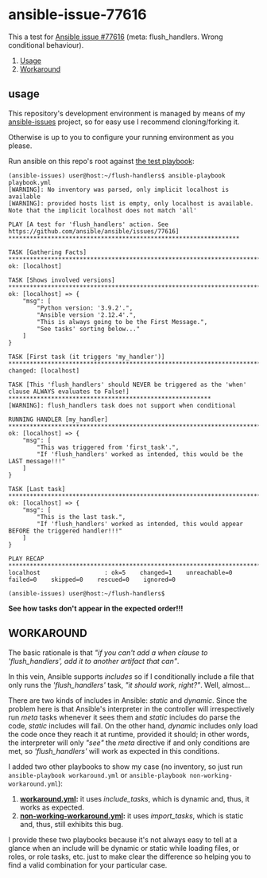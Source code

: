 # ansible-issue-77616
This a test for [Ansible issue #77616](https://github.com/ansible/ansible/issues/77616) (meta: flush_handlers. Wrong conditional behaviour).
1. [Usage](#usage)
1. [Workaround](#workaround)

## usage<a name="usage"></a>
This repository's development environment is managed by means of my [ansible-issues](https://github.com/jmnavarrol/ansible-issues) project, so for easy use I recommend cloning/forking it.

Otherwise is up to you to configure your running environment as you please.

Run ansible on this repo's root against [the test playbook](./playbook.yml):
```console
(ansible-issues) user@host:~/flush-handlers$ ansible-playbook playbook.yml
[WARNING]: No inventory was parsed, only implicit localhost is available
[WARNING]: provided hosts list is empty, only localhost is available. Note that the implicit localhost does not match 'all'

PLAY [A test for 'flush_handlers' action. See https://github.com/ansible/ansible/issues/77616] *****************************************************************

TASK [Gathering Facts] *****************************************************************************************************************************************
ok: [localhost]

TASK [Shows involved versions] *********************************************************************************************************************************
ok: [localhost] => {
    "msg": [
        "Python version: '3.9.2'.",
        "Ansible version '2.12.4'.",
        "This is always going to be the First Message.",
        "See tasks' sorting below..."
    ]
}

TASK [First task (it triggers 'my_handler')] *******************************************************************************************************************
changed: [localhost]

TASK [This 'flush_handlers' should NEVER be triggered as the 'when' clause ALWAYS evaluates to False!] *********************************************************
[WARNING]: flush_handlers task does not support when conditional

RUNNING HANDLER [my_handler] ***********************************************************************************************************************************
ok: [localhost] => {
    "msg": [
        "This was triggered from 'first_task'.",
        "If 'flush_handlers' worked as intended, this would be the LAST message!!!"
    ]
}

TASK [Last task] ***********************************************************************************************************************************************
ok: [localhost] => {
    "msg": [
        "This is the last task.",
        "If 'flush_handlers' worked as intended, this would appear BEFORE the triggered handler!!!"
    ]
}

PLAY RECAP *****************************************************************************************************************************************************
localhost                  : ok=5    changed=1    unreachable=0    failed=0    skipped=0    rescued=0    ignored=0   

(ansible-issues) user@host:~/flush-handlers$
```

**See how tasks don't appear in the expected order!!!**

## WORKAROUND<a name="workaround"></a>
The basic rationale is that *"if you can't add a *when* clause to 'flush_handlers', add it to another artifact that can"*.

In this vein, Ansible supports *includes* so if I conditionally include a file that only runs the *'flush_handlers'* task, *"it should work, right?"*.  Well, almost...

There are two kinds of includes in Ansible: *static* and *dynamic*.  Since the problem here is that Ansible's interpreter in the controller will irrespectively run *meta* tasks whenever it sees them and *static* includes do parse the code, *static* includes will fail.  On the other hand, *dynamic* includes only load the code once they reach it at runtime, provided it should; in other words, the interpreter will only *"see"* the *meta* directive if and only conditions are met, so *'flush_handlers'* will work as expected in this conditions.

I added two other playbooks to show my case (no inventory, so just run `ansible-playbook workaround.yml` or `ansible-playbook non-working-workaround.yml`):
1. **[workaround.yml](./workaround.yml):** it uses *include_tasks*, which is dynamic and, thus, it works as expected.
1. **[non-working-workaround.yml](./non-working-workaround.yml):** it uses *import_tasks*, which is static and, thus, still exhibits this bug.

I provide these two playbooks because it's not always easy to tell at a glance when an include will be dynamic or static while loading files, or roles, or role tasks, etc. just to make clear the difference so helping you to find a valid combination for your particular case.
